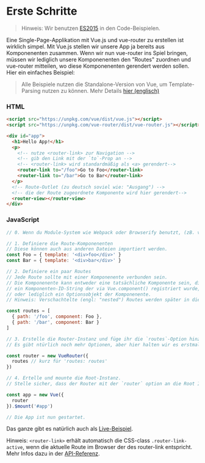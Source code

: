 # Erste Schritte

> Hinweis: Wir benutzen [ES2015](https://github.com/lukehoban/es6features) in den Code-Beispielen.

Eine Single-Page-Applikation mit Vue.js und vue-router zu erstellen ist wirklich simpel. Mit Vue.js stellen wir unsere App ja bereits aus Komponenenten zusammen. Wenn wir nun vue-router ins Spiel bringen, müssen wir lediglich unsere Komponenenten den "Routes" zuordnen und vue-router mitteilen, wo diese Komponenenten gerendert werden sollen. Hier ein einfaches Beispiel:

> Alle Beispiele nutzen die Standalone-Version von Vue, um Template-Parsing nutzen zu können. Mehr Details [hier (englisch)](http://vuejs.org/guide/installation.html#Standalone-vs-Runtime-only-Build)

### HTML

``` html
<script src="https://unpkg.com/vue/dist/vue.js"></script>
<script src="https://unpkg.com/vue-router/dist/vue-router.js"></script>

<div id="app">
  <h1>Hello App!</h1>
  <p>
    <!-- nutze <router-link> zur Navigation -->
    <!-- gib den Link mit der `to`-Prop an -->
    <!-- <router-link> wird standardmäßig als <a> gerendert-->
    <router-link to="/foo">Go to Foo</router-link>
    <router-link to="/bar">Go to Bar</router-link>
  </p>
  <!-- Route-Outlet (zu deutsch soviel wie: "Ausgang") -->
  <!-- die der Route zugeordnete Komponente wird hier gerendert-->
  <router-view></router-view>
</div>
```

### JavaScript

``` js
// 0. Wenn du Module-System wie Webpack oder Browserify benutzt, (zB. via vue-cli), importiere Vue sowie VueRouter und rufe Vue.use(VueRouter) auf.

// 1. Definiere die Route-Komponenenten
// Diese können auch aus anderen Dateien importiert werden.
const Foo = { template: '<div>foo</div>' }
const Bar = { template: '<div>bar</div>' }

// 2. Definiere ein paar Routes
// Jede Route sollte mit einer Komponenente verbunden sein.
// Die Komponenente kann entweder eine tatsächliche Komponente sein, die via Vue.extend() erstellt wird,
// ein Komponenten-ID-String der via Vue.component() registriert wurde,
// oder lediglich ein Optionsobjekt der Komponenente.
// Hinweis: Verschachtelte (engl: "nested") Routes werden später in dieser Anleitung behandelt.

const routes = [
  { path: '/foo', component: Foo },
  { path: '/bar', component: Bar }
]

// 3. Erstelle die Router-Instanz und füge ihr die `routes`-Option hinzu.
// Es gibt ntürlich noch mehr Optionen, aber hier halten wir es erstmal einfach.

const router = new VueRouter({
  routes // kurz für 'routes: routes'
})

// 4. Ertelle und mounte die Root-Instanz.
// Stelle sicher, dass der Router mit der `router` option an die Root Instanz übergeben wird, damit er später überall in deiner App zur Verfügung steht.

const app = new Vue({
  router
}).$mount('#app')

// Die App ist nun gestartet.
```
Das ganze gibt es natürlich auch als [Live-Beispiel](http://jsfiddle.net/yyx990803/xgrjzsup/).

Hinweis: `<router-link>` erhält automatisch die CSS-class `.router-link-active`, wenn die aktuelle Route im Browser der des router-link entspricht. Mehr Infos dazu in der [API-Referenz](../api/router-link.md).
